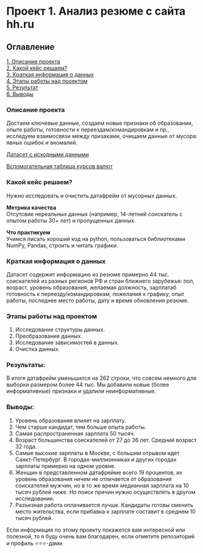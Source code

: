 # Проект 1. Анализ резюме с сайта hh.ru

## Оглавление  
[1. Описание проекта](.README.md#Описание-проекта)  
[2. Какой кейс решаем?](.README.md#Какой-кейс-решаем)  
[3. Краткая информация о данных](.README.md#Краткая-информация-о-данных)  
[4. Этапы работы над проектом](.README.md#Этапы-работы-над-проектом)  
[5. Результат](.README.md#Результат)    
[6. Выводы](.README.md#Выводы) 

### Описание проекта    
Достаем ключевые данные, создаем новые признаки об образовании, опыте работы, готовности
к переездам/командировкам и пр., исследуем взаимосвязи между призаками, очищаем данные от 
мусора: явных ошибок и аномалий.

[Датасет с исходными данными](https://drive.google.com/file/d/1ey3veR0Uylro0xRW-qAnSxyytYfDmdXf/view?usp=sharing)

[Вспомогательная таблица курсов валют](https://drive.google.com/file/d/1EyGcYvQXGla7l85a_pUw8iyPQAaHYdOv/view?usp=sharing)


### Какой кейс решаем?    
Нужно исследовать и очистить датафрейм от мусорных данных.

**Метрика качества**     
Отсутсвие нереальных данных (например, 14-летний соискатель с опытом работы 30+ лет) 
и пропущенных данных. 

**Что практикуем**     
Учимся писать хороший код на python, пользоваться библиотеками NumPy, Pandas, строить
и читать графики.


### Краткая информация о данных
Датасет содержит информацию из резюме примерно 44 тыс. соискателей из разных регионов РФ и 
стран ближнего зарубежья: пол, возраст, уровень образования, желаемая должность, зарплатаб
готовность к переезду/командировкам, пожелания к графику, опыт работы, последнее место работы,
дату и время обновления резюме.
  
  
### Этапы работы над проектом  
1. Исследование структуры данных.
2. Преобразование данных.
3. Исследование зависимостей в данных.
4. Очистка данных.


### Результаты:  
В итоге датафрейм уменьшился на 262 строки, что совсем немного для выборки размером более 44 тыс. 
Мы добавили новые (более информативные) признаки и удалили неинформативные. 


### Выводы:  

1. Уровень образования влияет на зарплату.
2. Чем старше кандидат, тем больше опыта работы.
3. Самая распространенная зарплата 50 тысяч.
4. Возраст большинства соискателей от 27 до 36 лет. Средний возраст 32 года.
5. Самые высокие зарплаты в Москве, с большим отрывом идет Санкт-Петербург. В городах-миллионниках
    и других городах зарплаты примерно на одном уровне. 
6. Женщин в представленном датафрейме всего 19 процентов, их уровень образования ничем не отличается
   от образования соискателей мужчин, но в то же время медианная зарплата на 10 тысяч рублей ниже. 
   Но поиск причин нужно осуществлять в другом исследовании. 
7. Разъезная работа оплачивается лучше. Кандидаты готовы сменить место жительства, если прибавка к 
   зарплате составит в среднем 10 тысяч рублей.

Если информация по этому проекту покажется вам интересной или полезной, то я буду очень вам благодарен, если отметите репозиторий и профиль ⭐️⭐️⭐️-дами
